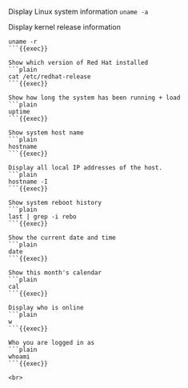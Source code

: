 
Display Linux system information `uname -a`

Display kernel release information
```plain
uname -r
```{{exec}}

Show which version of Red Hat installed
```plain
cat /etc/redhat-release
```{{exec}}

Show how long the system has been running + load
```plain
uptime
```{{exec}}

Show system host name
```plain
hostname
```{{exec}}

Display all local IP addresses of the host.
```plain
hostname -I
```{{exec}}

Show system reboot history
```plain
last | grep -i rebo
```{{exec}}

Show the current date and time
```plain
date
```{{exec}}

Show this month's calendar
```plain
cal
```{{exec}}

Display who is online
```plain
w
```{{exec}}

Who you are logged in as
```plain
whoami
```{{exec}}

<br>
